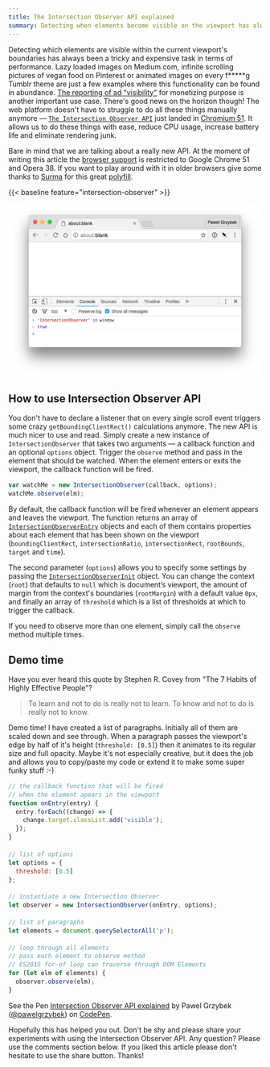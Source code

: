 ```yaml
---
title: The Intersection Observer API explained
summary: Detecting when elements become visible on the viewport has always been an expensive task. Not anymore — the Intersection Observer API just landed in Chromium.
---
```


Detecting which elements are visible within the current viewport's boundaries has always been a tricky and expensive task in terms of performance. Lazy loaded images on Medium.com, infinite scrolling pictures of vegan food on Pinterest or animated images on every f*****g Tumblr theme are just a few examples where this functionality can be found in abundance. [The reporting of ad "visibility"](https://www.iab.com/viewability-has-arrived-what-you-need-to-know-to-see-through-this-sea-change/) for monetizing purpose is another important use case. There's good news on the horizon though! The web platform doesn't have to struggle to do all these things manually anymore — [`The Intersection Observer API`](https://www.w3.org/TR/intersection-observer/) just landed in [Chromium 51](https://blog.chromium.org/2016/05/new-apis-to-help-developers-improve.html). It allows us to do these things with ease, reduce CPU usage, increase battery life and eliminate rendering junk.

Bare in mind that we are talking about a really new API. At the moment of writing this article the [browser support](https://www.chromestatus.com/feature/5695342691483648) is restricted to Google Chrome 51 and Opera 38. If you want to play around with it in older browsers give some thanks to [Surma](https://twitter.com/dassurma) for this great [polyfill](https://github.com/surma-dump/IntersectionObserver/blob/polyfill/polyfill/intersectionobserver-polyfill.js).

{{< baseline feature="intersection-observer" >}}

![IntersectionObserver in Google Chrome Canary](2016-06-13-1.jpg)

## How to use Intersection Observer API

You don't have to declare a listener that on every single scroll event triggers some crazy `getBoundingClientRect()` calculations anymore. The new API is much nicer to use and read. Simply create a new instance of `IntersectionObserver` that takes two arguments — a callback function and an optional `options` object. Trigger the `observe` method and pass in the element that should be watched. When the element enters or exits the viewport, the callback function will be fired.

```js
var watchMe = new IntersectionObserver(callback, options);
watchMe.observe(elm);
```

By default, the callback function will be fired whenever an element appears and leaves the viewport. The function returns an array of [`IntersectionObserverEntry`](https://www.w3.org/TR/intersection-observer/#intersection-observer-entry) objects and each of them contains properties about each element that has been shown on the viewport (`boundingClientRect`, `intersectionRatio`, `intersectionRect`, `rootBounds`, `target` and `time`).

The second parameter (`options`) allows you to specify some settings by passing the [`IntersectionObserverInit`](https://www.w3.org/TR/intersection-observer/#intersection-observer-init) object. You can change the context (`root`) that defaults to `null` which is document’s viewport, the amount of margin from the context's boundaries (`rootMargin`) with a default value `0px`, and finally an array of `threshold` which is a list of thresholds at which to trigger the callback.

If you need to observe more than one element, simply call the `observe` method multiple times.

## Demo time

Have you ever heard this quote by Stephen R. Covey from "The 7 Habits of Highly Effective People"?

> To learn and not to do is really not to learn. To know and not to do is really not to know.

Demo time! I have created a list of paragraphs. Initially all of them are scaled down and see through. When a paragraph passes the viewport's edge by half of it's height (`threshold: [0.5]`) then it animates to its regular size and full opacity. Maybe it's not especially creative, but it does the job and allows you to copy/paste my code or extend it to make some super funky stuff :-)

```js
// the callback function that will be fired
// when the element apears in the viewport
function onEntry(entry) {
  entry.forEach((change) => {
    change.target.classList.add('visible');
  });
}

// list of options
let options = {
  threshold: [0.5]
};

// instantiate a new Intersection Observer
let observer = new IntersectionObserver(onEntry, options);

// list of paragraphs
let elements = document.querySelectorAll('p');

// loop through all elements
// pass each element to observe method
// ES2015 for-of loop can traverse through DOM Elements
for (let elm of elements) {
  observer.observe(elm);
}
```

<p data-height="400" data-theme-id="dark" data-slug-hash="YWqWXJ" data-default-tab="result" data-user="pawelgrzybek" data-embed-version="2" data-preview="true" class="codepen">See the Pen <a href="https://codepen.io/pawelgrzybek/pen/YWqWXJ/">Intersection Observer API explained</a> by Pawel Grzybek (<a href="https://codepen.io/pawelgrzybek">@pawelgrzybek</a>) on <a href="http://codepen.io">CodePen</a>.</p>
<script async src="//assets.codepen.io/assets/embed/ei.js"></script>

Hopefully this has helped you out. Don't be shy and please share your experiments with using the Intersection Observer API. Any question? Please use the comments section below. If you liked this article please don't hesitate to use the share button. Thanks!
